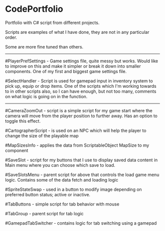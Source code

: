 # CodePortfolio
Portfolio with C# script from different projects.

Scripts are examples of what I have done, they are not in any particular order. 

Some are more fine tuned than others.

___
#PlayerPrefSettings - Game settings file, quite messy but works. Would like to improve on this and make it simpler or break it down into smaller components. One of my first and biggest game settings file.

#SelectHandler - Script is used for gamepad input in inventory system to pick up, equip or drop items. One of the scripts which I'm working towards to in other scripts also, so I can have enough, but not too many, comments on what logic is going on in the function.

___

#CameraZoomOut - script is a simple script for my game start where the camera will move from the player position to further away. Has an option to toggle this effect.

#CartographerScript - is used on an NPC which will help the player to change the size of the playable map

#MapSizesInfo - applies the data from ScriptableObject MapSize to my component

#SaveSlot - script for my buttons that I use to display saved data content in Main menu where you can choose which save to load.

#SaveSlotsMenu - parent script for above that controls the load game menu logic. Contains some of the data fetch and loading logic

#SpriteStateSwap - used in a button to modify image depending on preferred button status; active or inactive.

#TabButtons - simple script for tab behavior with mouse

#TabGroup - parent script for tab logic

#GamepadTabSwitcher - contains logic for tab switching using a gamepad
